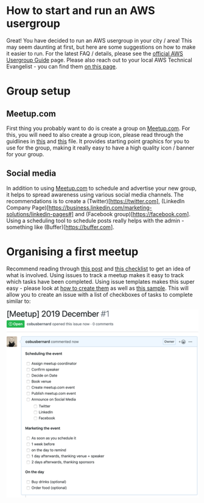 # How to start and run an AWS usergroup
Great! You have decided to run an AWS usergroup in your city / area! This may seem daunting at first, but here are some suggestions on how to make it easier to run. For the latest FAQ / details, please see the [official AWS Usergroup Guide](https://aws.amazon.com/developer/community/usergroups/) page. Please also reach out to your local AWS Technical Evangelist - you can find them [on this page](https://aws.amazon.com/developer/community/evangelists/).

# Group setup
## Meetup.com
First thing you probably want to do is create a group on [Meetup.com](https://meetup.com). For this, you will need to also create a group icon, please read through the guidlines in [this](resources/AWS_UserGroup_LogoTemplate.pptx) and [this](resources/AWS_UserGroup_LogoTemplate_2018.pptx) file. It provides starting point graphics for you to use for the group, making it really easy to have a high quality icon / banner for your group.

## Social media
In addition to using [Meetup.com](https://meetup.com) to schedule and advertise your new group, it helps to spread awareness using various social media channels. The recommendations is to create a (Twitter)[https://twitter.com], (LinkedIn Company Page)[https://business.linkedin.com/marketing-solutions/linkedin-pages#] and (Facebook group)[https://facebook.com]. Using a scheduling tool to schedule posts really helps with the admin - something like (Buffer)[https://buffer.com].

# Organising a first meetup
Recommend reading through [this post](https://www.offerzen.com/blog/6-pro-tips-to-host-a-kick-ass-meetup) and [this checklist](https://github.com/facebookarchive/DeveloperEventGuidelines/blob/master/MeetupOrganizerTimeline.md) to get an idea of what is involved. Using issues to track a meetup makes it easy to track which tasks have been completed. Using issue templates makes this super easy - please look at [how to create them](https://help.github.com/en/articles/creating-issue-templates-for-your-repository) as well as [this sample](https://github.com/cobusbernard/aws-usergroups/tree/master/.github/ISSUE_TEMPLATE). This will allow you to create an issue with a list of checkboxes of tasks to complete similar to:

![template issue](resources/issue_template.png "Meetup template")







